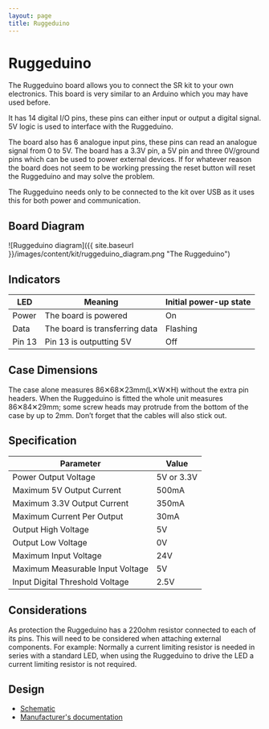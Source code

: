 ```yaml
---
layout: page
title: Ruggeduino
---
```


# Ruggeduino

The Ruggeduino board allows you to connect the SR kit to your own electronics.
This board is very similar to an Arduino which you may have used before.

It has 14 digital I/O pins, these pins can either input or output a digital signal.
5V logic is used to interface with the Ruggeduino.

The board also has 6 analogue input pins, these pins can read an analogue signal from 0 to 5V.
The board has a 3.3V pin, a 5V pin and three 0V/ground pins which can be used to power external devices.
If for whatever reason the board does not seem to be working pressing the reset button will reset the Ruggeduino and may solve the problem.

The Ruggeduino needs only to be connected to the kit over USB as it uses this for both power and communication.

## Board Diagram

![Ruggeduino diagram]({{ site.baseurl }}/images/content/kit/ruggeduino_diagram.png "The Ruggeduino")

## Indicators

| LED       | Meaning                           | Initial power-up state
|-----------|-----------------------------------|----------------------
| Power     | The board is powered              | On
| Data      | The board is transferring data    | Flashing
| Pin 13    | Pin 13 is outputting 5V           | Off

## Case Dimensions

The case alone measures 86✕68✕23mm(L✕W✕H) without the extra pin headers.
When the Ruggeduino is fitted the whole unit measures 86✕84✕29mm; some screw heads may protrude from the bottom of the case by up to 2mm.
Don’t forget that the cables will also stick out.

## Specification

| Parameter                         | Value
|-----------------------------------|-------------
| Power Output Voltage              | 5V or 3.3V
| Maximum 5V Output Current         | 500mA
| Maximum 3.3V Output Current       | 350mA
| Maximum Current Per Output        | 30mA
| Output High Voltage               | 5V
| Output Low Voltage                | 0V
| Maximum Input Voltage             | 24V
| Maximum Measurable Input Voltage  | 5V
| Input Digital Threshold Voltage   | 2.5V

## Considerations

As protection the Ruggeduino has a 220ohm resistor connected to each of its pins.
This will need to be considered when attaching external components.
For example: Normally a current limiting resistor is needed in series with a standard LED,
when using the Ruggeduino to drive the LED a current limiting resistor is not required.

## Design

* [Schematic](https://web.archive.org/web/20140210003143/http://ruggedcircuits.com/AM010/am010.pdf)
* [Manufacturer's documentation](https://web.archive.org/web/20170317171649/https://www.rugged-circuits.com/ruggeduino)
